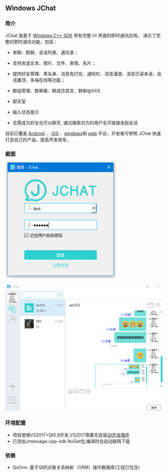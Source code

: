 ## Windows JChat



### 简介

JChat 是基于 [Windows C++ SDK](https://docs.jiguang.cn/jmessage/client/im_win_api_docs/) 带有完整 UI 界面的即时通讯应用。 演示了完整的即时通讯功能，包括：

- 单聊、群聊、会话列表、通讯录；
- 支持发送文本、图片、文件、表情、名片；
- 提供好友管理、黑名单、消息免打扰、通知栏、消息漫游、消息已读未读、会话置顶、多端在线等功能；
- 群组管理、群屏蔽、群成员禁言、群聊@XXX
- 聊天室
- 输入状态提示


- 无需成为好友也可以聊天, 通过搜索对方的用户名可直接发起会话

目前已覆盖 [Android](https://github.com/jpush/jchat-android) 、 [iOS](https://github.com/jpush/jchat-swift) 、[windows](https://github.com/jpush/jchat-windows)和 [web](https://github.com/jpush/jchat-web) 平台，开发者可参照 JChat 快速打造自己的产品，提高开发效率。



### 截图

![img](./screenshot/login.png)

![img](./screenshot/01.gif?lastModify=1508482137)



### 环境配置

- 项目使用VS2017+Qt5.9开发,VS2017需要先安装[Qt开发插件](https://marketplace.visualstudio.com/items?itemName=TheQtCompany.QtVisualStudioTools-19123)
- 已添加Jmessage-cpp-sdk NuGet包,编译时会自动联网下载


### 依赖

- QxOrm :基于Qt的对象关系映射（ORM）操作数据库(工程已包含)

